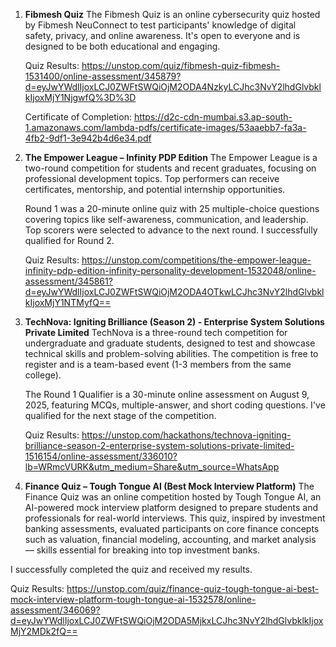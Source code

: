 1. **Fibmesh Quiz**
   The Fibmesh Quiz is an online cybersecurity quiz hosted by Fibmesh NeuConnect to test participants' knowledge of digital safety, privacy, and online awareness. It's open to everyone and is designed to be both educational and engaging.
   
   Quiz Results: https://unstop.com/quiz/fibmesh-quiz-fibmesh-1531400/online-assessment/345879?d=eyJwYWdlIjoxLCJ0ZWFtSWQiOjM2ODA4NzkyLCJhc3NvY2lhdGlvbklkIjoxMjY1NjgwfQ%3D%3D

   Certificate of Completion: https://d2c-cdn-mumbai.s3.ap-south-1.amazonaws.com/lambda-pdfs/certificate-images/53aaebb7-fa3a-4fb2-9df1-3e942b4d6e34.pdf
   
2. **The Empower League – Infinity PDP Edition**
   The Empower League is a two-round competition for students and recent graduates, focusing on professional development topics. Top performers can receive certificates, mentorship, and potential internship opportunities.

   Round 1 was a 20-minute online quiz with 25 multiple-choice questions covering topics like self-awareness, communication, and leadership. Top scorers were selected to advance to the next round. I successfully qualified for Round 2.

   Quiz Results: https://unstop.com/competitions/the-empower-league-infinity-pdp-edition-infinity-personality-development-1532048/online-assessment/345861?d=eyJwYWdlIjoxLCJ0ZWFtSWQiOjM2ODA4OTkwLCJhc3NvY2lhdGlvbklkIjoxMjY1NTMyfQ==

3. **TechNova: Igniting Brilliance (Season 2) - Enterprise System Solutions Private Limited**
   TechNova is a three-round tech competition for undergraduate and graduate students, designed to test and showcase technical skills and problem-solving abilities. The competition is free to register and is a team-based event (1-3 members from the same college).

   The Round 1 Qualifier is a 30-minute online assessment on August 9, 2025, featuring MCQs, multiple-answer, and short coding questions. I've qualified for the next stage of the competition.
   
   Quiz Results: https://unstop.com/hackathons/technova-igniting-brilliance-season-2-enterprise-system-solutions-private-limited-1516154/online-assessment/336010?lb=WRmcVURK&utm_medium=Share&utm_source=WhatsApp

 4. **Finance Quiz – Tough Tongue AI (Best Mock Interview Platform)**
The Finance Quiz was an online competition hosted by Tough Tongue AI, an AI-powered mock interview platform designed to prepare students and professionals for real-world interviews. This quiz, inspired by investment banking assessments, evaluated participants on core finance concepts such as valuation, financial modeling, accounting, and market analysis — skills essential for breaking into top investment banks.

I successfully completed the quiz and received my results.

Quiz Results: https://unstop.com/quiz/finance-quiz-tough-tongue-ai-best-mock-interview-platform-tough-tongue-ai-1532578/online-assessment/346069?d=eyJwYWdlIjoxLCJ0ZWFtSWQiOjM2ODA5MjkxLCJhc3NvY2lhdGlvbklkIjoxMjY2MDk2fQ==
